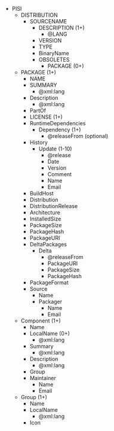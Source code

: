  - PISI
   - DISTRIBUTION
     - SOURCENAME
       - DESCRIPTION (1+)
         - @LANG
	   - VERSION
	   - TYPE
	   - BinaryName
	   - OBSOLETES
		   + PACKAGE (0+)
   * PACKAGE (1+)
	   - NAME
	   - SUMMARY
		   + @xml:lang
	   - Description
		   + @xml:lang
	   - PartOf
	   - LICENSE (1+)
	   - RuntimeDependencies
		   + Dependency (1+)
			   * @releaseFrom (optional)
	   - History
		   + Update (1-10)
			   * @release
			   * Date
			   * Version
			   * Comment
			   * Name
			   * Email
	   - BuildHost
	   - Distribution
	   - DistributionRelease
	   - Architecture
	   - InstalledSize
	   - PackageSize
	   - PackageHash
	   - PackageURI
	   - DeltaPackages
		   + Delta
			   * @releaseFrom
			   * PackageURI
			   * PackageSize
			   * PackageHash
	   - PackageFormat
	   - Source
		   + Name
		   + Packager
			   * Name
			   * Email
   * Component (1+)
	   - Name
	   - LocalName (0+)
		   + @xml:lang
	   - Summary
		   + @xml:lang
	   - Description
		   + @xml:lang
	   - Group
	   - Maintainer
		   + Name
		   + Email
   * Group (1+)
	   - Name
	   - LocalName
		   + @xml:lang
	   - Icon